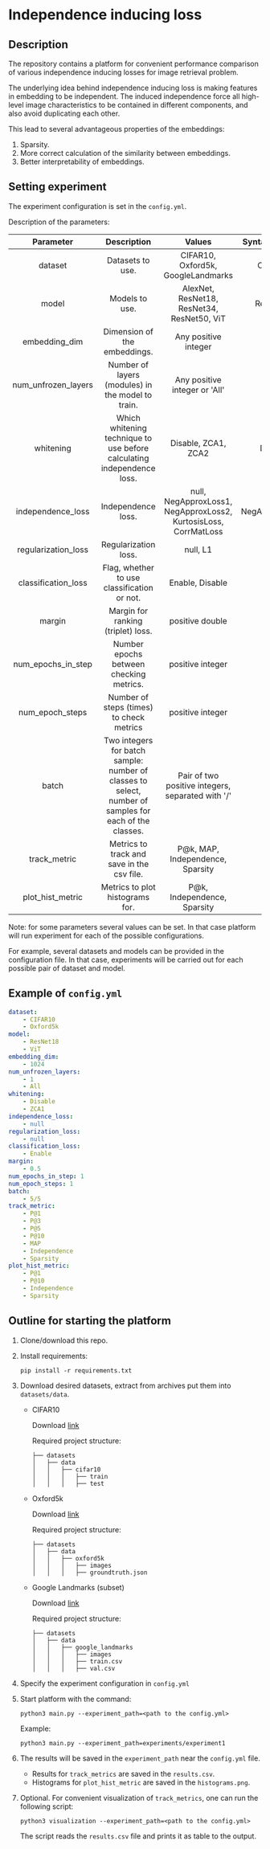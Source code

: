 # Independence inducing loss

## Description

The repository contains a platform for convenient performance comparison of various independence inducing losses
for image retrieval problem.

The underlying idea behind independence inducing loss is making features in embedding to be independent. The induced
independence force all high-level image characteristics to be contained in different components, and also avoid duplicating each other.

This lead to several advantageous properties of the embeddings:
1. Sparsity.
2. More correct calculation of the similarity between embeddings.
3. Better interpretability of embeddings.

## Setting experiment

The experiment configuration is set in the `config.yml`.

Description of the parameters:

|    **Parameter**    |                                            **Description**                                             |                           **Values**                            | **Syntax example** | **Required** |
|:-------------------:|:------------------------------------------------------------------------------------------------------:|:---------------------------------------------------------------:|:------------------:|:------------:|
|       dataset       |                                            Datasets to use.                                            |               CIFAR10, Oxford5k, GoogleLandmarks                |      CIFAR10       |     True     |
|        model        |                                             Models to use.                                             |           AlexNet, ResNet18, ResNet34, ResNet50, ViT            |      ResNet18      |     True     |
|    embedding_dim    |                                      Dimension of the embeddings.                                      |                      Any positive integer                       |        1024        |     True     |
| num_unfrozen_layers |                           Number of layers (modules) in the model to train.                            |                  Any positive integer or 'All'                  |         3          |     True     |
|      whitening      |                 Which whitening technique to use before calculating independence loss.                 |                       Disable, ZCA1, ZCA2                       |      Disable       |     True     |
|  independence_loss  |                                           Independence loss.                                           | null, NegApproxLoss1, NegApproxLoss2, KurtosisLoss, CorrMatLoss |   NegApproxLoss1   |     True     |
| regularization_loss |                                          Regularization loss.                                          |                            null, L1                             |         L1         |     True     |
| classification_loss |                              Flag, whether to use classification or not.                               |                         Enable, Disable                         |       Enable       |     True     |
|       margin        |                                   Margin for ranking (triplet) loss.                                   |                         positive double                         |        0.2         |     True     |
| num_epochs_in_step  |                                Number epochs between checking metrics.                                 |                        positive integer                         |         10         |     True     |
|   num_epoch_steps   |                                Number of steps (times) to check metrics                                |                        positive integer                         |         5          |     True     |
|        batch        | Two integers for batch sample: number of classes to select, number of samples for each of the classes. |        Pair of two positive integers, separated with '/'        |        5/5         |     True     |
|    track_metric     |                               Metrics to track and save in the csv file.                               |                P@k, MAP, Independence, Sparsity                 |        P@1         |     True     |
|  plot_hist_metric   |                                    Metrics to plot histograms for.                                     |                   P@k, Independence, Sparsity                   |        P@1         |    False     |

Note: for some parameters several values can be set. In that case platform will run experiment for each of the
possible configurations.

For example, several datasets and models can be provided in the configuration file. In that case, experiments will be
carried out for each possible pair of dataset and model.

## Example of `config.yml`

```yaml
dataset:
    - CIFAR10
    - Oxford5k
model:
    - ResNet18
    - ViT
embedding_dim:
    - 1024
num_unfrozen_layers:
    - 1
    - All
whitening:
    - Disable
    - ZCA1
independence_loss:
    - null
regularization_loss:
    - null
classification_loss:
    - Enable
margin:
    - 0.5
num_epochs_in_step: 1
num_epoch_steps: 1
batch:
    - 5/5
track_metric:
    - P@1
    - P@3
    - P@5
    - P@10
    - MAP
    - Independence
    - Sparsity
plot_hist_metric:
    - P@1
    - P@10
    - Independence
    - Sparsity
```

## Outline for starting the platform

1. Clone/download this repo.
2. Install requirements:
   ```
   pip install -r requirements.txt
   ```
3. Download desired datasets, extract from archives put them into `datasets/data`.
   * CIFAR10

      Download [link](https://www.kaggle.com/datasets/swaroopkml/cifar10-pngs-in-folders)

      Required project structure:
      ```
      ├── datasets
      │   ├── data
      │   │   ├── cifar10
      │   │   │   ├── train
      │   │   │   ├── test
      ```
   * Oxford5k

      Download [link](https://www.kaggle.com/datasets/vadimshabashov/oxford5k)

      Required project structure:
      ```
      ├── datasets
      │   ├── data
      │   │   ├── oxford5k
      │   │   │   ├── images
      │   │   │   ├── groundtruth.json
      ```
   * Google Landmarks (subset)

      Download [link](https://www.kaggle.com/datasets/confirm/google-landmark-dataset-v2-micro)

      Required project structure:
      ```
      ├── datasets
      │   ├── data
      │   │   ├── google_landmarks
      │   │   │   ├── images
      │   │   │   ├── train.csv
      │   │   │   ├── val.csv
      ```
4. Specify the experiment configuration in `config.yml`
5. Start platform with the command:
   ```
   python3 main.py --experiment_path=<path to the config.yml>
   ```

   Example:
   ```
   python3 main.py --experiment_path=experiments/experiment1
   ```
6. The results will be saved in the `experiment_path` near the `config.yml` file.

   * Results for `track_metrics` are saved in the `results.csv`.
   * Histograms for `plot_hist_metric` are saved in the `histograms.png`.

7. Optional. For convenient visualization of `track_metrics`, one can run the following script:
   ```
   python3 visualization --experiment_path=<path to the config.yml>
   ```

   The script reads the `results.csv` file and prints it as table to the output.
